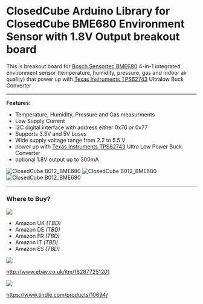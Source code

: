 ClosedCube Arduino Library for
ClosedCube BME680 Environment Sensor with 1.8V Output breakout board
================================================================================================================

This is breakout board for [Bosch Sensortec BME680](https://www.bosch-sensortec.com/bst/products/all_products/bme680)
 4-in-1 integrated environment sensor (temperature, humidity, pressure, gas and indoor air quality) that power up with [Texas Instruments TPS62743](http://www.ti.com/product/TPS62743) Ultralow Buck Converter

---

**Features:**
 - Temperature, Humidity, Pressure and Gas measurments
 - Low Supply Current
 - I2C digital interface with address either 0x76 or 0x77
 - Supports 3.3V and 5V buses
 - Wide supply voltage range from 2.2 to 5.5 V 
 - power up with [Texas Instruments TPS62743](http://www.ti.com/product/TPS62743) Ultra Low Power Buck Converter
 - optional 1.8V output up to 300mA
 
![ClosedCube B012_BME680](http://images.closedcube.uk/B013_BME680/B013_BME680_GitHub_Pic1.jpg)
![ClosedCube B012_BME680](http://images.closedcube.uk/B013_BME680/B013_BME680_GitHub_Pic2.jpg)
![ClosedCube B012_BME680](http://images.closedcube.uk/B013_BME680/B013_BME680_GitHub_Pic10.jpg)

----------
### Where to Buy?

[![](http://images.closedcube.uk/logo/github/amazon.png)](https://www.tindie.com/stores/closedcube/)

- Amazon UK *(TBD)*
- Amazon DE *(TBD)*
- Amazon FR *(TBD)*
- Amazon IT *(TBD)*
- Amazon ES *(TBD)*

[![](http://images.closedcube.uk/logo/github/ebay.gif)](http://www.ebay.co.uk/itm/182877251201)

http://www.ebay.co.uk/itm/182877251201

[![](http://images.closedcube.uk/logo/github/tindie.png)](https://www.tindie.com/stores/closedcube/)

https://www.tindie.com/products/10694/
